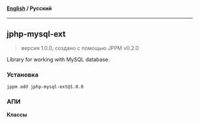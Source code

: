 #### [English](README.md) / **Русский**

---

## jphp-mysql-ext
> версия 1.0.0, создано с помощью JPPM v0.2.0

Library for working with MySQL database.

### Установка
```
jppm add jphp-mysql-ext@1.0.0
```

### АПИ
**Классы**